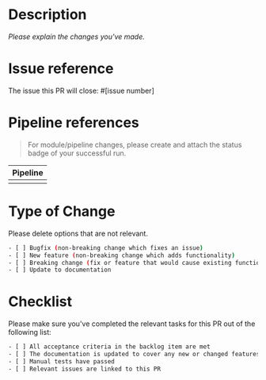 <!--
IF SUFFICIENT INFORMATION IS NOT PROVIDED VIA THE FOLLOWING TEMPLATE THE ISSUE MIGHT BE CLOSED WITHOUT FURTHER CONSIDERATION OR INVESTIGATION

Please provide us with the following information
---------------------------------------------------------------
-->

# Description

_Please explain the changes you've made._

# Issue reference

The issue this PR will close: #[issue number]

# Pipeline references

> For module/pipeline changes, please create and attach the status badge of your successful run.

| Pipeline |
| - |
| |

# Type of Change

Please delete options that are not relevant.

```bash
- [ ] Bugfix (non-breaking change which fixes an issue)
- [ ] New feature (non-breaking change which adds functionality)
- [ ] Breaking change (fix or feature that would cause existing functionality to not work as expected)
- [ ] Update to documentation
```

# Checklist

Please make sure you've completed the relevant tasks for this PR out of the following list:

```bash
- [ ] All acceptance criteria in the backlog item are met
- [ ] The documentation is updated to cover any new or changed features
- [ ] Manual tests have passed
- [ ] Relevant issues are linked to this PR
```